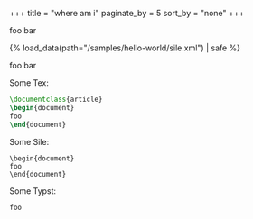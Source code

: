 +++
title = "where am i"
paginate_by = 5
sort_by = "none"
+++

foo bar

{% load_data(path="/samples/hello-world/sile.xml") | safe %}

foo bar

Some Tex:

```latex
\documentclass{article}
\begin{document}
foo
\end{document}
```

Some Sile:

```sile
\begin{document}
foo
\end{document}
```

Some Typst:

```typst
foo
```
